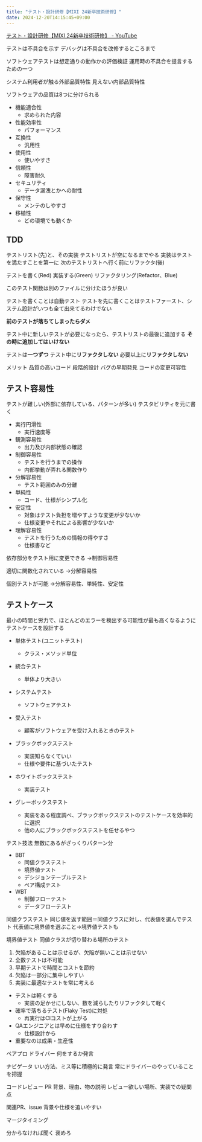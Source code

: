 ```yaml
---
title: "テスト・設計研修【MIXI 24新卒技術研修】"
date: 2024-12-20T14:15:45+09:00
---
```

[テスト・設計研修【MIXI 24新卒技術研修】 - YouTube](https://www.youtube.com/watch?v=Z_W61VpaXKA)

テストは不具合を示す
デバッグは不具合を改修するところまで

ソフトウェアテストは想定通りの動作かの評価検証
運用時の不具合を提言するための一つ

システム利用者が触る外部品質特性
見えない内部品質特性

ソフトウェアの品質は8つに分けられる
- 機能適合性
    - 求められた内容
- 性能効率性
    - パフォーマンス
- 互換性
    - 汎用性
- 使用性
    - 使いやすさ
- 信頼性
    - 障害耐久
- セキュリティ
    - データ漏洩とかへの耐性
- 保守性
    - メンテのしやすさ
- 移植性
    - どの環境でも動くか

## TDD
テストリスト(先)と、その実装
テストリストが空になるまでやる
実装はテストを満たすことを第一に
次のテストリストへ行く前にリファクタ(後)

テストを書く(Red)
実装する(Green)
リファクタリング(Refactor、Blue)

このテスト関数は別のファイルに分けたほうが良い

テストを書くことは自動テスト
テストを先に書くことはテストファースト、システム設計がいつも全て出来てるわけでない

**前のテストが落ちてしまったらダメ**

テスト中に新しいテストが必要になったら、テストリストの最後に追加する
**その時に追加してはいけない**

テストは**一つずつ**
テスト中に**リファクタしない**
必要以上に**リファクタしない**

メリット
品質の高いコード
段階的設計
バグの早期発見
コードの変更可容性

## テスト容易性
テストが難しい(外部に依存している、パターンが多い)
テスタビリティを元に書く

- 実行円滑性
    - 実行速度等
- 観測容易性
    - 出力及び内部状態の確認
- 制御容易性
    - テストを行うまでの操作
    - 内部挙動が弄れる関数作り
- 分解容易性
    - テスト範囲のみの分離
- 単純性
    - コード、仕様がシンプル化
- 安定性
    - 対象はテスト負担を増やすような変更が少ないか
    - 仕様変更やそれによる影響が少ないか
- 理解容易性
    - テストを行うための情報の得やすさ
    - 仕様書など

依存部分をテスト用に変更できる
→制御容易性

適切に関数化されている
→分解容易性

個別テストが可能
→分解容易性、単純性、安定性


## テストケース
最小の時間と労力で、ほとんどのエラーを検出する可能性が最も高くなるように
テストケースを設計する

- 単体テスト(ユニットテスト)
    - クラス・メソッド単位
- 統合テスト
    - 単体より大きい
- システムテスト
    - ソフトウェアテスト
- 受入テスト
    - 顧客がソフトウェアを受け入れるときのテスト

- ブラックボックステスト
    - 実装知らなくていい
    - 仕様や要件に基づいたテスト
- ホワイトボックステスト
    - 実装テスト
- グレーボックステスト
    - 実装をある程度調べ、ブラックボックステストのテストケースを効率的に選択
    - 他の人にブラックボックステストを任せるやつ


テスト技法
無数にあるがざっくりパターン分
- BBT
    - 同値クラステスト
    - 境界値テスト
    - デシジョンテーブルテスト
    - ペア構成テスト
- WBT
    - 制御フローテスト
    - データフローテスト

同値クラステスト
同じ値を返す範囲＝同値クラスに対し、代表値を選んでテスト
代表値に境界値を選ぶこと→境界値テストも

境界値テスト
同値クラスが切り替わる場所のテスト

1. 欠陥があることは示せるが、欠陥が無いことは示せない
2. 全数テストは不可能
3. 早期テストで時間とコストを節約
4. 欠陥は一部分に集中しやすい
5. 実装に最適なテストを常に考える

- テストは軽くする
    - 実装の足かせにしない、数を減らしたりリファクタして軽く
- 確率で落ちるテスト(Flaky Test)に対処
    - 再実行はCIコストが上がる
- QAエンジニアとは早めに仕様をすり合わす
    - 仕様設計から
- 重要なのは成果・生産性

ペアプロ
ドライバー
何をするか発言

ナビゲータ
いい方法、ミス等に積極的に発言
常にドライバーのやっていることを把握

コードレビュー
PR
背景、理由、物の説明
レビュー欲しい場所、実装での疑問点

関連PR、issue
背景や仕様を追いやすい

マージタイミング

分からなければ聞く
褒めろ
